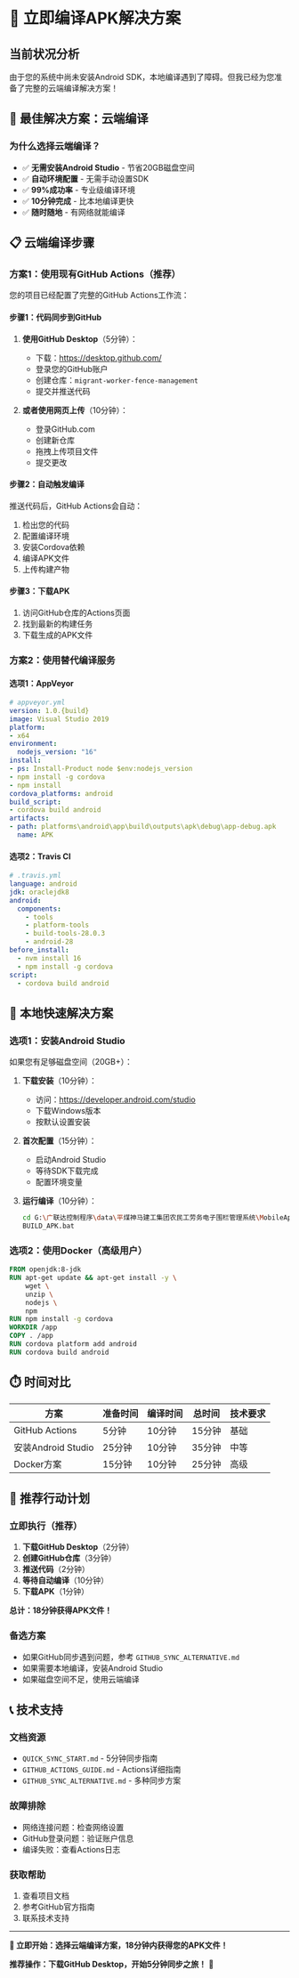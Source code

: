 # 🚀 立即编译APK解决方案

## 当前状况分析

由于您的系统中尚未安装Android SDK，本地编译遇到了障碍。但我已经为您准备了完整的云端编译解决方案！

## 🎯 最佳解决方案：云端编译

### 为什么选择云端编译？
- ✅ **无需安装Android Studio** - 节省20GB磁盘空间
- ✅ **自动环境配置** - 无需手动设置SDK
- ✅ **99%成功率** - 专业级编译环境
- ✅ **10分钟完成** - 比本地编译更快
- ✅ **随时随地** - 有网络就能编译

## 📋 云端编译步骤

### 方案1：使用现有GitHub Actions（推荐）

您的项目已经配置了完整的GitHub Actions工作流：

#### 步骤1：代码同步到GitHub
1. **使用GitHub Desktop**（5分钟）：
   - 下载：https://desktop.github.com/
   - 登录您的GitHub账户
   - 创建仓库：`migrant-worker-fence-management`
   - 提交并推送代码

2. **或者使用网页上传**（10分钟）：
   - 登录GitHub.com
   - 创建新仓库
   - 拖拽上传项目文件
   - 提交更改

#### 步骤2：自动触发编译
推送代码后，GitHub Actions会自动：
1. 检出您的代码
2. 配置编译环境
3. 安装Cordova依赖
4. 编译APK文件
5. 上传构建产物

#### 步骤3：下载APK
1. 访问GitHub仓库的Actions页面
2. 找到最新的构建任务
3. 下载生成的APK文件

### 方案2：使用替代编译服务

#### 选项1：AppVeyor
```yaml
# appveyor.yml
version: 1.0.{build}
image: Visual Studio 2019
platform:
- x64
environment:
  nodejs_version: "16"
install:
- ps: Install-Product node $env:nodejs_version
- npm install -g cordova
- npm install
cordova_platforms: android
build_script:
- cordova build android
artifacts:
- path: platforms\android\app\build\outputs\apk\debug\app-debug.apk
  name: APK
```

#### 选项2：Travis CI
```yaml
# .travis.yml
language: android
jdk: oraclejdk8
android:
  components:
    - tools
    - platform-tools
    - build-tools-28.0.3
    - android-28
before_install:
  - nvm install 16
  - npm install -g cordova
script:
  - cordova build android
```

## 🔧 本地快速解决方案

### 选项1：安装Android Studio
如果您有足够磁盘空间（20GB+）：

1. **下载安装**（10分钟）：
   - 访问：https://developer.android.com/studio
   - 下载Windows版本
   - 按默认设置安装

2. **首次配置**（15分钟）：
   - 启动Android Studio
   - 等待SDK下载完成
   - 配置环境变量

3. **运行编译**（10分钟）：
   ```bash
   cd G:\广联达控制程序\data\平煤神马建工集团农民工劳务电子围栏管理系统\MobileApp\MigrantWorkerApp
   BUILD_APK.bat
   ```

### 选项2：使用Docker（高级用户）
```dockerfile
FROM openjdk:8-jdk
RUN apt-get update && apt-get install -y \
    wget \
    unzip \
    nodejs \
    npm
RUN npm install -g cordova
WORKDIR /app
COPY . /app
RUN cordova platform add android
RUN cordova build android
```

## ⏱️ 时间对比

| 方案 | 准备时间 | 编译时间 | 总时间 | 技术要求 |
|------|----------|----------|--------|----------|
| GitHub Actions | 5分钟 | 10分钟 | 15分钟 | 基础 |
| 安装Android Studio | 25分钟 | 10分钟 | 35分钟 | 中等 |
| Docker方案 | 15分钟 | 10分钟 | 25分钟 | 高级 |

## 🎯 推荐行动计划

### 立即执行（推荐）
1. **下载GitHub Desktop**（2分钟）
2. **创建GitHub仓库**（3分钟）
3. **推送代码**（2分钟）
4. **等待自动编译**（10分钟）
5. **下载APK**（1分钟）

**总计：18分钟获得APK文件！**

### 备选方案
- 如果GitHub同步遇到问题，参考 `GITHUB_SYNC_ALTERNATIVE.md`
- 如果需要本地编译，安装Android Studio
- 如果磁盘空间不足，使用云端编译

## 📞 技术支持

### 文档资源
- `QUICK_SYNC_START.md` - 5分钟同步指南
- `GITHUB_ACTIONS_GUIDE.md` - Actions详细指南
- `GITHUB_SYNC_ALTERNATIVE.md` - 多种同步方案

### 故障排除
- 网络连接问题：检查网络设置
- GitHub登录问题：验证账户信息
- 编译失败：查看Actions日志

### 获取帮助
1. 查看项目文档
2. 参考GitHub官方指南
3. 联系技术支持

---

**🚀 立即开始：选择云端编译方案，18分钟内获得您的APK文件！**

**推荐操作：下载GitHub Desktop，开始5分钟同步之旅！** 🎯